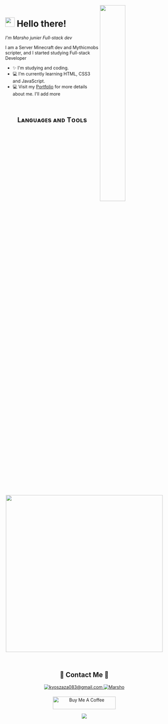 <!--Night Owl image-->
<div>
  <img align="right" width="40%" src="https://owlbertsio-resized.s3.amazonaws.com/Popper.psd.full.png">
</div>

<!--Header Name-->
# <img src="https://emojis.slackmojis.com/emojis/images/1531849430/4246/blob-sunglasses.gif?1531849430" width="30"/> Hello there! 
*I'm Marsho junier Full-stack dev*
<br /> 

<!--Start Intro-->               
<p align="left">I am a Server Minecraft dev and Mythicmobs scripter, and I started studying Full-stack Developer </p>

- ✨ I'm studying and coding.
- 💻 I’m currently learning HTML, CSS3 and JavaScript.
- 💻 Visit my [Portfolio](https://monkeytype.com/profile/zProKZy) for more details about me.
  I'll add more
<!--End Intro-->
<br />

<!--Languages and Tools Section-->       
<h2 align="center">Lᴀɴɢᴜᴀɢᴇs ᴀɴᴅ Tᴏᴏʟs</h2> 
<p align="center">
<img width="500px"  src="https://skillicons.dev/icons?i=py,js,html,css,vscode,cs,cpp&perline=10"  />
</p>
<br />

<!--Contact--> 
<h2 align="center">💬 Contact Me 💬 </h2>
<div align="center">
<a href="mailto:kyoszaza083@gmail.com" target="_blank">
<img src="https://img.shields.io/badge/Gmail-D14836?style=for-the-badge&logo=gmail&logoColor=white" alt=kyoszaza083@gmail.com mail style="margin-bottom: 5px;" />
</a>

<a href="https://www.instagram.com/nonghiwkao.jpg" target="_blank">
<img src=https://img.shields.io/badge/Instagram-E4405F?style=for-the-badge&logo=instagram&logoColor=white alt=Marsho Instagram style="margin-bottom: 5px;" />
</a>
</div>
<br/>


<!-- Patreon -->
<div align="center">
<a href="https://www.patreon.com/MarshoXD" target="_blank"><img src="https://encrypted-tbn0.gstatic.com/images?q=tbn:ANd9GcQKgOEEJYHsHgz0HwYoUG8XxwFIjplVKR2t7Q&s" alt="Buy Me A Coffee" style="height: 40px !important;width: 200px !important;" ></a>
</div>


<!--Footer--> 
<p align="center">
  <img src="https://capsule-render.vercel.app/api?type=waving&color=gradient&height=65&section=footer"/>
</p>

